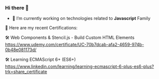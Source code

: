 ### Hi there 👋
- 🔭 I’m currently working on technologies related to <strong>Javascript</strong> Family

📜 Here are my recent Certifications:

🛠️ Web Components & Stencil.js - Build Custom HTML Elements 
  https://www.udemy.com/certificate/UC-70b7dcab-afa2-4659-974b-0b48e081173d/
  
🛠️ Learning ECMAScript 6+ (ES6+)
  https://www.linkedin.com/learning/learning-ecmascript-6-plus-es6-plus?trk=share_certificate

<!--
**shubhraj/shubhraj** is a ✨ _special_ ✨ repository because its `README.md` (this file) appears on your GitHub profile.

Here are some ideas to get you started:

- 🔭 I’m currently working on ...
- 🌱 I’m currently learning ...
- 👯 I’m looking to collaborate on ...
- 🤔 I’m looking for help with ...
- 💬 Ask me about ...
- 📫 How to reach me: ...
- 😄 Pronouns: ...
- ⚡ Fun fact: ...
-->
